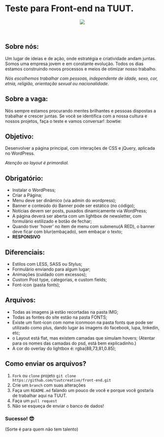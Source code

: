 # Teste para Front-end na TUUT. 

<p align="center"><img src="https://cdn.rawgit.com/tuutcreative/front-end/master/TUUT.svg"></p>
<br>

## Sobre nós:
Um lugar de ideias e de ação, onde estratégia e criatividade andam juntas. 
Somos uma empresa jovem e em constante evolução. Todos os dias estamos construindo novos processos e meios de otimizar nosso trabalho.

*Nós escolhemos trabalhar com pessoas, independente de idade, sexo, cor, etnia, religião, orientação sexual ou nacionalidade.*

## Sobre a vaga:
Nós sempre estamos procurando mentes brilhantes e pessoas dispostas a trabalhar e crescer juntas. Se você se identifica com a nossa cultura e nossos projetos, faça o teste e vamos conversar! :bowtie: 

## Objetivo: 

Desenvolver a página principal, com interações de CSS e jQuery, aplicada no WordPress. 

*Atenção ao layout é primordial.*


## Obrigatório: 

*  Instalar o WordPress; 
*  Criar a Página; 
*  Menu deve ser dinâmico (via admin do wordpress);
*  Banner e conteúdo do Banner pode ser estático (no código);
*  Notícias devem ser posts, puxados dinamicamente via WordPress;
*  A página deverá ser aberta com um lightbox de newsletter, com formulário estilizado e botão de fechar;
*  Quando tiver 'hover' no item de menu com submenu(A RED), o banner deve ficar com blur(embaçado), sem embaçar o texto;
*  **RESPONSIVO**


## Diferenciais: 

* Estilos com LESS, SASS ou Stylus;
* Formulário enviando para algum lugar; 
* Animações (cuidado com excessos);
* Custom Post type, categorias, e custom fields;
* Font-icon (pasta fonts);


## Arquivos: 

* Todas as imagens já estão recortadas na pasta IMG;
* Todas as fontes do site estão na pasta FONTS;
* Existe um font-icon com nome iconmoon na pasta fonts que pode ser utilizado como plus, dando lugar às imagens do facebook, lupa, linkedin, etc;
* o Layout está flat, mas existem camadas que simulam hovers; (Atentar para os nomes das camadas do psd, está bem explicadinho.)
* A cor do overlay do lightbox é: rgba(88,73,81,0.85);


## Como enviar os arquivos? 

1. `Fork` ou `clone` projeto `git clone https://github.com/tuutcreative/front-end.git`
2. Crie um `branch` com suas alterações
3. Faça um `README.md` falando um pouco de você e porque você gostaria de trabalhar aqui na TUUT.
4. Faça um `pull request`
5. Não se esqueça de enviar o banco de dados! 


### Sucesso!  :sunglasses:
(Sorte é para quem não tem talento)

